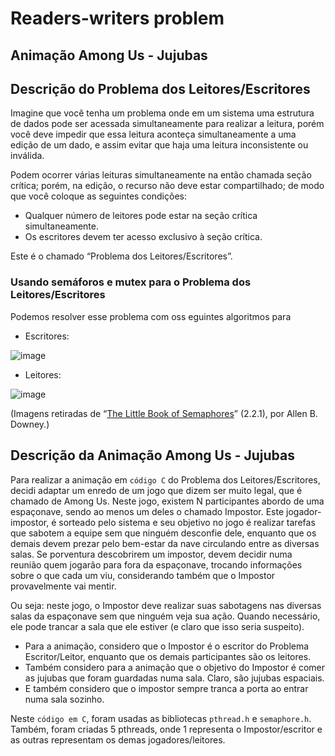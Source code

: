 # Readers-writers problem
## Animação Among Us - Jujubas

## Descrição do Problema dos Leitores/Escritores

Imagine que você tenha um problema onde em um sistema uma estrutura de dados pode ser acessada simultaneamente para realizar a leitura, porém você deve impedir que essa leitura aconteça simultaneamente a uma edição de um dado, e assim evitar que haja uma leitura inconsistente ou inválida. 

Podem ocorrer várias leituras simultaneamente na então chamada seção crítica; porém, na edição, o recurso não deve estar compartilhado; de modo que você coloque as seguintes condições:

* Qualquer número de leitores pode estar na seção crítica simultaneamente.
* Os escritores devem ter acesso exclusivo à seção crítica.

Este é o chamado “Problema dos Leitores/Escritores”.


### Usando semáforos e mutex para o Problema dos Leitores/Escritores 

Podemos resolver esse problema com oss eguintes algoritmos para

* Escritores:

![image](https://user-images.githubusercontent.com/6686318/118742390-b0d5c600-b826-11eb-84f8-03765be2e018.png)

* Leitores:

![image](https://user-images.githubusercontent.com/6686318/118742399-b501e380-b826-11eb-8abb-99c6bd7f1257.png)

(Imagens retiradas de “[The Little Book of Semaphores](https://greenteapress.com/semaphores/LittleBookOfSemaphores.pdf)” (2.2.1), por Allen B. Downey.)



## Descrição da Animação Among Us - Jujubas

Para realizar a animação em `código C` do Problema dos Leitores/Escritores, decidi adaptar um enredo de um jogo que dizem ser muito legal, que é chamado de Among Us. Neste jogo, existem N participantes abordo de uma espaçonave, sendo ao menos um deles o chamado Impostor. 
Este jogador-impostor, é sorteado pelo sistema e seu objetivo no jogo é realizar tarefas que sabotem a equipe sem que ninguém desconfie dele, enquanto que os demais devem prezar pelo bem-estar da nave circulando entre as diversas salas. Se porventura descobrirem um impostor, devem decidir numa reunião quem jogarão para fora da espaçonave, trocando informações sobre o que cada um viu, considerando também que o Impostor provavelmente vai mentir.

Ou seja: neste jogo, o Impostor deve realizar suas sabotagens nas diversas salas da espaçonave sem que ninguém veja sua ação. Quando necessário, ele pode trancar a sala que ele estiver (e claro que isso seria suspeito).

* Para a animação, considero que o Impostor é o escritor do Problema Escritor/Leitor, enquanto que os demais participantes são os leitores. 
* Também considero para a animação que o objetivo do Impostor é comer as jujubas que foram guardadas numa sala. Claro, são jujubas espaciais.
* E também considero que o impostor sempre tranca a porta ao entrar numa sala sozinho.

Neste `código em C`, foram usadas as bibliotecas `pthread.h` e `semaphore.h`. Também, foram criadas 5 pthreads, onde 1 representa o Impostor/escritor e as outras representam os demas  jogadores/leitores.

